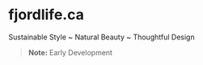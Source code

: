 fjordlife.ca
============

Sustainable Style ~ Natural Beauty ~ Thoughtful Design

> **Note:** Early Development

